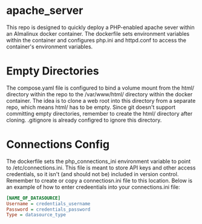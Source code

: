 # apache_server
This repo is designed to quickly deploy a PHP-enabled apache sever within an Almalinux docker container. The dockerfile sets environment variables within the container and configures php.ini and httpd.conf to access the container's environment variables.

# Empty Directories
The compose.yaml file is configured to bind a volume mount from the html/ directory within the repo to the /var/www/html/ directory within the docker container. The idea is to clone a web root into this directory from a separate repo, which means html/ has to be empty. Since git doesn't support committing empty directories, remember to create the html/ directory after cloning. .gitignore is already configred to ignore this directory.
<!-- High-level description -->
<!-- Instruction to create HTML directory -->

# Connections Config
The dockerfile sets the php_connections_ini environment variable to point to /etc/connections.ini. This file is meant to store API keys and other access credentials, so it isn't (and should not be) included in version control. Remember to create or copy a connectiosn.ini file to this location. Below is an example of how to enter credeentials into your connections.ini file:

```ini
[NAME_OF_DATASOURCE]
Username = credentials_username
Password = credentials_password
Type = datasource_type
```